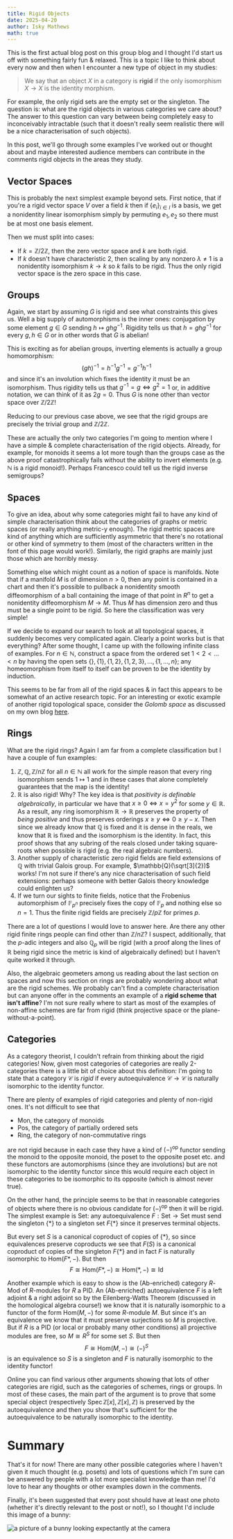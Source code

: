 ```yaml
---
title: Rigid Objects
date: 2025-04-20
author: Isky Mathews
math: true
---
```


This is the first actual blog post on this group blog and I thought I'd start us off with something fairly fun & relaxed. This is a topic I like to think about every now and then when I encounter a new type of object in my studies:

> We say that an object $X$ in a category is **rigid** if the only isomorphism $X \to X$ is the identity morphism.

For example, the only rigid sets are the empty set or the singleton. The question is: what are the rigid objects in various categories we care about? The answer to this question can vary between being completely easy to inconceivably intractable (such that it doesn't really seem realistic there will be a nice characterisation of such objects).

 In this post, we'll go through some examples I've worked out or thought about and maybe interested audience members can contribute in the comments rigid objects in the areas they study.

## Vector Spaces

This is probably the next simplest example beyond sets. First notice, that if you're a rigid vector space $V$ over a field $k$ then if $\{e_i\}_{i \in I}$ is a basis, we get a nonidentity linear isomorphism simply by permuting $e_1, e_2$ so there must be at most one basis element.

Then we must split into cases:

- If $k = \mathbb{Z} / 2 \mathbb{Z}$, then the zero vector space and $k$ are both rigid.
- If $k$ doesn't have characteristic 2, then scaling by any nonzero $\lambda \neq 1$ is a nonidentity isomorphism $k \to k$ so $k$ fails to be rigid. Thus the only rigid vector space is the zero space in this case.

## Groups

Again, we start by assuming $G$ is rigid and see what constraints this gives us. Well a big supply of automorphisms is the inner ones: conjugation by some element $g\in G$ sending $h \mapsto ghg^{-1}$. Rigidity tells us that $h = ghg^{-1}$ for every $g,h \in G$ or in other words that $G$ is abelian!

This is exciting as for abelian groups, inverting elements is actually a group homomorphism: $$(gh)^{-1} = h^{-1}g^{-1} = g^{-1}h^{-1}$$ and since it's an involution which fixes the identity it must be an isomorphism. Thus rigidity tells us that $g^{-1} = g \iff g^2 = 1$ or, in additive notation, we can think of it as $2g = 0$. Thus $G$ is none other than vector space over $\mathbb{Z} / 2 \mathbb{Z}$!

Reducing to our previous case above, we see that the rigid groups are precisely the trivial group and $\mathbb{Z} / 2\mathbb{Z}$.

These are actually the only two categories I'm going to mention where I have a simple & complete characterisation of the rigid objects. Already, for example, for monoids it seems a lot more tough than the groups case as the above proof catastrophically fails without the ability to invert elements (e.g. $\mathbb{N}$ is a rigid monoid!). Perhaps Francesco could tell us the rigid inverse semigroups?

## Spaces

To give an idea, about why some categories might fail to have any kind of simple characterisation think about the categories of graphs or metric spaces (or really anything metric-y enough). The rigid metric spaces are kind of anything which are sufficiently asymmetric that there's no rotational or other kind of symmetry to them (most of the characters written in the font of this page would work!). Similarly, the rigid graphs are mainly just those which are horribly messy.

Something else which might count as a notion of space is manifolds. Note that if a manifold $M$ is of dimension $n>0$, then any point is contained in a chart and then it's possible to pullback a nonidentity smooth diffeomorphism of a ball containing the image of that point in $R^n$ to get a nonidentity diffeomorphism $M\to M$. Thus $M$ has dimension zero and thus must be a single point to be rigid. So here the classification was very simple!

If we decide to expand our search to look at all topological spaces, it suddenly becomes very complicated again. Clearly a point works but is that everything? After some thought, I came up with the following infinite class of examples. For $n \in \mathbb{N}$, construct a space from the ordered set $1 < 2 < \ldots < n$ by having the open sets $\{\}, \{1\}, \{1,2\}, \{1,2,3\}, \ldots, \{1,\ldots, n \}$; any homeomorphism from itself to itself can be proven to be the identity by induction.

This seems to be far from all of the rigid spaces & in fact this appears to be somewhat of an active research topic. For an interesting or exotic example of another rigid topological space, consider the *Golomb space* as discussed on my own blog [here](n-simplex.github.io/).

## Rings

What are the rigid rings? Again I am far from a complete classification but I have a couple of fun examples:

1. $\mathbb{Z}, \mathbb{Q}, \mathbb{Z} / n\mathbb{Z}$ for all $n \in \mathbb{N}$ all work for the simple reason that every ring isomorphism sends $1 \mapsto 1$ and in these cases that alone completely guarantees that the map is the identity!
2. $\mathbb{R}$ is also rigid! Why? The key idea is that *positivity is definable algebraically*, in particular we have that $x \geq 0 \iff x = y^2$ for some $y \in \mathbb{R}$. As a result, any ring isomorphism $\mathbb{R} \to \mathbb{R}$ preserves the property of *being positive* and thus preserves orderings $x \geq y \iff 0 \geq y-x$. Then since we already know that $\mathbb{Q}$ is fixed and it is dense in the reals, we know that $\mathbb{R}$ is fixed and the isomorphism is the identity. In fact, this proof shows that any subring of the reals closed under taking square-roots when possible is rigid (e.g. the real algebraic numbers).
3. Another supply of characteristic zero rigid fields are field extensions of $\mathbb{Q}$ with trivial Galois group. For example, $\mathbb{Q}(\sqrt[3]{2})$ works! I'm not sure if there's any nice characterisation of such field extensions: perhaps someone with better Galois theory knowledge could enlighten us?
4. If we turn our sights to finite fields, notice that the Frobenius automorphism of $\mathbb{F}_{p^n}$ precisely fixes the copy of $\mathbb{F}_p$ and nothing else so $n = 1$. Thus the finite rigid fields are precisely $\mathbb{Z} / p \mathbb{Z}$ for primes $p$.

There are a lot of questions I would love to answer here. Are there any other rigid finite rings people can find other than $\mathbb{Z} / n \mathbb{Z}$? I suspect, additionally, that the $p$-adic integers and also $\mathbb{Q}_p$ will be rigid (with a proof along the lines of $\mathbb{R}$ being rigid since the metric is kind of algebraically defined) but I haven't quite worked it through.

Also, the algebraic geometers among us reading about the last section on spaces and now this section on rings are probably wondering about what are the rigid schemes. We probably can't find a complete characterisation but can anyone offer in the comments an example of a **rigid scheme that isn't affine**? I'm not sure really where to start as most of the examples of non-affine schemes are far from rigid (think projective space or the plane-without-a-point).

## Categories

As a category theorist, I couldn't refrain from thinking about the rigid categories! Now, given most categories of categories are really 2-categories there is a little bit of choice about this definition: I'm going to state that a category $\mathcal{C}$ is *rigid* if every autoequivalence $\mathcal{C}\to \mathcal{C}$ is naturally isomorphic to the identity functor.

There are plenty of examples of rigid categories and plenty of non-rigid ones. It's not difficult to see that

- $\text{Mon}$, the category of monoids
- $\text{Pos}$, the category of partially ordered sets
- $\text{Ring}$, the category of non-commutative rings

are not rigid because in each case they have a kind of $(-)^\text{op}$ functor sending the monoid to the opposite monoid, the poset to the opposite poset etc. and these functors are automorphisms (since they are involutions) but are not isomorphic to the identity functor since this would require each object in these categories to be isomorphic to its opposite (which is almost never true).

On the other hand, the principle seems to be that in reasonable categories of objects where there is no obvious candidate for $(-)^{\text{op}}$ then it will be rigid. The simplest example is $\text{Set}$: any autoequivalence $F:\text{Set} \to \text{Set}$ must send the singleton $\{ * \}$ to a singleton set $F\{ * \}$ since it preserves terminal objects.

But every set $S$ is a canonical coproduct of copies of $\{ * \}$, so since equivalences preserve coproducts we see that $F(S)$ is a canonical coproduct of copies of the singleton $F\{ * \}$ and in fact $F$ is naturally isomorphic to $\text{Hom}(F * , -)$. But then $$F \cong \text{Hom}(F * , -) \cong \text{Hom}( * , -) \cong \text{Id}$$

Another example which is easy to show is the ($\text{Ab}$-enriched) category $R\text{-Mod}$ of $R$-modules for $R$ a PID. An ($\text{Ab}$-enriched) autoequivalence $F$ is a left adjoint & a right adjoint so by the Eilenberg-Watts Theorem (discussed in the homological algebra course!) we know that it is naturally isomorphic to a functor of the form $\text{Hom}(M, -)$ for some $R$-module $M$. But since it's an equivalence we know that it must preserve surjections so $M$ is projective. But if $R$ is a PID (or local or probably many other conditions) all projective modules are free, so $M \cong R^S$ for some set $S$. But then $$F \cong \text{Hom}(M,-) \cong (-)^S$$ is an equivalence so $S$ is a singleton and $F$ is naturally isomorphic to the identity functor!

Online you can find various other arguments showing that lots of other categories are rigid, such as the categories of schemes, rings or groups. In most of these cases, the main part of the argument is to prove that some special object (respectively $\text{Spec}\, \mathbb{Z}[x], \mathbb{Z}[x], \mathbb{Z}$) is preserved by the autoequivalence and then you show that's sufficient for the autoequivalence to be naturally isomorphic to the identity.

# Summary

That's it for now! There are many other possible categories where I haven't given it much thought (e.g. posets) and lots of questions which I'm sure can be answered by people with a lot more specialist knowledge than me! I'd love to hear any thoughts or other examples down in the comments.

Finally, it's been suggested that every post should have at least one photo (whether it's directly relevant to the post or not!), so I thought I'd include this image of a bunny:

![a picture of a bunny looking expectantly at the camera](../Bunny.jpg)
